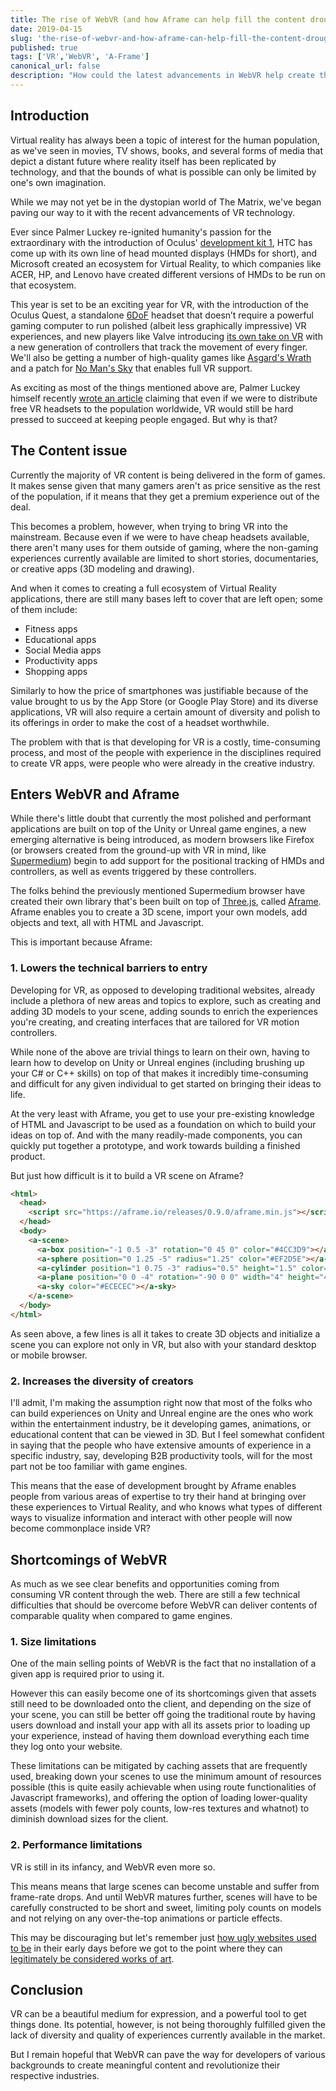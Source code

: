 ```yaml
---
title: The rise of WebVR (and how Aframe can help fill the content drought)
date: 2019-04-15
slug: 'the-rise-of-webvr-and-how-aframe-can-help-fill-the-content-drought'
published: true
tags: ['VR','WebVR', 'A-Frame']
canonical_url: false
description: "How could the latest advancements in WebVR help create the type of content VR really needs right now."
---
```


## Introduction  
Virtual reality has always been a topic of interest for the human population, as we've seen in movies, TV shows, books, and several forms of media that depict a distant future where reality itself has been replicated by technology, and that the bounds of what is possible can only be limited by one's own imagination.

While we may not yet be in the dystopian world of The Matrix, we've began paving our way to it with the recent advancements of VR technology. 

Ever since Palmer Luckey re-ignited humanity's passion for the extraordinary with the introduction of Oculus' [development kit 1](https://xinreality.com/wiki/Oculus_Rift_DK1), HTC has come up with its own line of head mounted displays (HMDs for short), and Microsoft created an ecosystem for Virtual Reality, to which companies like ACER, HP, and Lenovo have created different versions of HMDs to be run on that ecosystem.

This year is set to be an exciting year for VR, with the introduction of the Oculus Quest, a standalone [6DoF](https://packet39.com/blog/2018/02/25/3dof-6dof-roomscale-vr-360-video-and-everything-in-between/) headset that doesn’t require a powerful gaming computer to run polished (albeit less graphically impressive) VR experiences, and new players like Valve introducing [its own take on VR](https://www.inverse.com/article/54708-valve-index-vr-headset-release-date-price-specs-steam) with a new generation of controllers that track the movement of every finger. We'll also be getting a number of high-quality games like [Asgard's Wrath](https://www.oculus.com/asgards-wrath/?locale=en_US) and a patch for [No Man's Sky](https://www.nomanssky.com/2019/03/no-mans-sky-beyond-vr/) that enables full VR support.

As exciting as most of the things mentioned above are, Palmer Luckey himself recently [wrote an article](http://palmerluckey.com/free-isnt-cheap-enough/) claiming that even if we were to distribute free VR headsets to the population worldwide, VR would still be hard pressed to succeed at keeping people engaged. But why is that?

## The Content issue  
Currently the majority of VR content is being delivered in the form of games. It makes sense given that many gamers aren't as price sensitive as the rest of the population, if it means that they get a premium experience out of the deal.

This becomes a problem, however, when trying to bring VR into the mainstream. Because even if we were to have cheap headsets available, there aren't many uses for them outside of gaming, where the non-gaming experiences currently available are limited to short stories, documentaries, or creative apps (3D modeling and drawing).

And when it comes to creating a full ecosystem of Virtual Reality applications, there are still many bases left to cover that are left open; some of them include:
* Fitness apps
* Educational apps
* Social Media apps
* Productivity apps
* Shopping apps

Similarly to how the price of smartphones was justifiable because of the value brought to us by the App Store (or Google Play Store) and its diverse applications, VR will also require a certain amount of diversity and polish to its offerings in order to make the cost of a headset worthwhile. 

The problem with that is that developing for VR is a costly, time-consuming process, and most of the people with experience in the disciplines required to create VR apps, were people who were already in the creative industry.

## Enters WebVR and Aframe  
While there's little doubt that currently the most polished and performant applications are built on top of the Unity or Unreal game engines, a new emerging alternative is being introduced, as modern browsers like Firefox (or browsers created from the ground-up with VR in mind, like [Supermedium](https://www.supermedium.com/)) begin to add support for the positional tracking of HMDs and controllers, as well as events triggered by these controllers.

The folks behind the previously mentioned Supermedium browser have created their own library that's been built on top of [Three.js](https://threejs.org/), called [Aframe](https://aframe.io). Aframe enables you to create a 3D scene, import your own models, add objects and text, all with HTML and Javascript.

This is important because Aframe:  
### 1. Lowers the technical barriers to entry

Developing for VR, as opposed to developing traditional websites, already include a plethora of new areas and topics to explore, such as creating and adding 3D models to your scene, adding sounds to enrich the experiences you're creating, and creating interfaces that are tailored for VR motion controllers.

While none of the above are trivial things to learn on their own, having to learn how to develop on Unity or Unreal engines (including brushing up your C# or C++ skills) on top of that makes it incredibly time-consuming and difficult for any given individual to get started on bringing their ideas to life.

At the very least with Aframe, you get to use your pre-existing knowledge of HTML and Javascript to be used as a foundation on which to build your ideas on top of. And with the many readily-made components, you can quickly put together a prototype, and work towards building a finished product.

But just how difficult is it to build a VR scene on Aframe?

```html
<html>
  <head>
    <script src="https://aframe.io/releases/0.9.0/aframe.min.js"></script>
  </head>
  <body>
    <a-scene>
      <a-box position="-1 0.5 -3" rotation="0 45 0" color="#4CC3D9"></a-box>
      <a-sphere position="0 1.25 -5" radius="1.25" color="#EF2D5E"></a-sphere>
      <a-cylinder position="1 0.75 -3" radius="0.5" height="1.5" color="#FFC65D"></a-cylinder>
      <a-plane position="0 0 -4" rotation="-90 0 0" width="4" height="4" color="#7BC8A4"></a-plane>
      <a-sky color="#ECECEC"></a-sky>
    </a-scene>
  </body>
</html>
```

As seen above, a few lines is all it takes to create 3D objects and initialize a scene you can explore not only in VR, but also with your standard desktop or mobile browser.

### 2. Increases the diversity of creators  

I'll admit, I'm making the assumption right now that most of the folks who can build experiences on Unity and Unreal engine are the ones who work within the entertainment industry, be it developing games, animations, or educational content that can be viewed in 3D. But I feel somewhat confident in saying that the people who have extensive amounts of experience in a specific industry, say, developing B2B productivity tools, will for the most part not be too familiar with game engines.

This means that the ease of development brought by Aframe enables people from various areas of expertise to try their hand at bringing over these experiences to Virtual Reality, and who knows what types of different ways to visualize information and interact with other people will now become commonplace inside VR?

## Shortcomings of WebVR  
As much as we see clear benefits and opportunities coming from consuming VR content through the web. There are still a few technical difficulties that should be overcome before WebVR can deliver contents of comparable quality when compared to game engines.

### 1. Size limitations

One of the main selling points of WebVR is the fact that no installation of a given app is required prior to using it. 

However this can easily become one of its shortcomings given that assets still need to be downloaded onto the client, and depending on the size of your scene, you can still be better off going the traditional route by having users download and install your app with all its assets prior to loading up your experience, instead of having them download everything each time they log onto your website.

These limitations can be mitigated by caching assets that are frequently used, breaking down your scenes to use the minimum amount of resources possible (this is quite easily achievable when using route functionalities of Javascript frameworks), and offering the option of loading lower-quality assets (models with fewer poly counts, low-res textures and whatnot) to diminish download sizes for the client.

### 2. Performance limitations

VR is still in its infancy, and WebVR even more so. 

This means means that large scenes can become unstable and suffer from frame-rate drops. And until WebVR matures further, scenes will have to be carefully constructed to be short and sweet, limiting poly counts on models and not relying on any over-the-top animations or particle effects.

This may be discouraging but let's remember just [how ugly websites used to be](https://www.webdesignmuseum.org/exhibitions/web-design-in-the-90s/apple-1996) in their early days before we got to the point where they can [legitimately be considered works of art](https://www.awwwards.com/websites/).

## Conclusion
VR can be a beautiful medium for expression, and a powerful tool to get things done. Its potential, however, is not being thoroughly fulfilled given the lack of diversity and quality of experiences currently available in the market.

But I remain hopeful that WebVR can pave the way for developers of various backgrounds to create meaningful content and revolutionize their respective industries.
